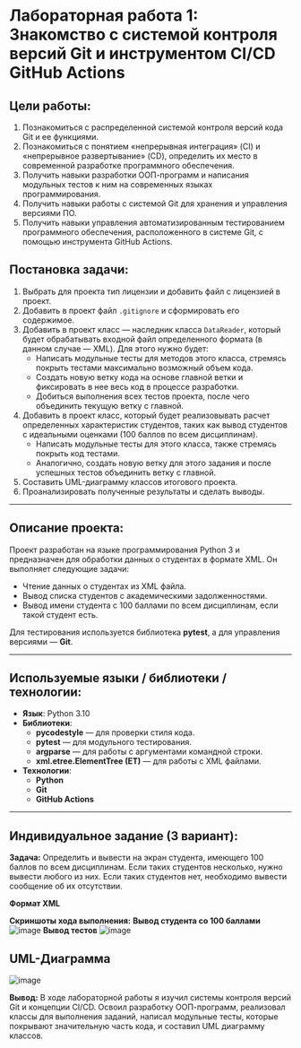 # Лабораторная работа 1: Знакомство с системой контроля версий Git и инструментом CI/CD GitHub Actions

## Цели работы:

1. Познакомиться с распределенной системой контроля версий кода Git и ее функциями.
2. Познакомиться с понятием «непрерывная интеграция» (CI) и «непрерывное развертывание» (CD), определить их место в современной разработке программного обеспечения.
3. Получить навыки разработки ООП-программ и написания модульных тестов к ним на современных языках программирования.
4. Получить навыки работы с системой Git для хранения и управления версиями ПО.
5. Получить навыки управления автоматизированным тестированием программного обеспечения, расположенного в системе Git, с помощью инструмента GitHub Actions.

## Постановка задачи:

1. Выбрать для проекта тип лицензии и добавить файл с лицензией в проект.
2. Добавить в проект файл `.gitignore` и сформировать его содержимое.
3. Добавить в проект класс — наследник класса `DataReader`, который будет обрабатывать входной файл определенного формата (в данном случае — XML). Для этого нужно будет:
    - Написать модульные тесты для методов этого класса, стремясь покрыть тестами максимально возможный объем кода.
    - Создать новую ветку кода на основе главной ветки и фиксировать в нее весь код в процессе разработки.
    - Добиться выполнения всех тестов проекта, после чего объединить текущую ветку с главной.
4. Добавить в проект класс, который будет реализовывать расчет определенных характеристик студентов, таких как вывод студентов с идеальными оценками (100 баллов по всем дисциплинам).
    - Написать модульные тесты для этого класса, также стремясь покрыть код тестами.
    - Аналогично, создать новую ветку для этого задания и после успешных тестов объединить ветку с главной.
5. Составить UML-диаграмму классов итогового проекта.
6. Проанализировать полученные результаты и сделать выводы.

---

## Описание проекта:

Проект разработан на языке программирования Python 3 и предназначен для обработки данных о студентах в формате XML. Он выполняет следующие задачи:
- Чтение данных о студентах из XML файла.
- Вывод списка студентов с академическими задолженностями.
- Вывод имени студента с 100 баллами по всем дисциплинам, если такой студент есть.

Для тестирования используется библиотека **pytest**, а для управления версиями — **Git**.

---

## Используемые языки / библиотеки / технологии:

- **Язык**: Python 3.10
- **Библиотеки**:
  - **pycodestyle** — для проверки стиля кода.
  - **pytest** — для модульного тестирования.
  - **argparse** — для работы с аргументами командной строки.
  - **xml.etree.ElementTree (ET)** — для работы с XML файлами.
- **Технологии**:
  - **Python**
  - **Git**
  - **GitHub Actions**

---

## Индивидуальное задание (3 вариант):

**Задача:** Определить и вывести на экран студента, имеющего 100 баллов по всем дисциплинам. Если таких студентов несколько, нужно вывести любого из них. Если таких студентов нет, необходимо вывести сообщение об их отсутствии.

**Формат XML**

**Скриншоты хода выполнения:**
**Вывод студента со 100 баллами**
![image](https://github.com/user-attachments/assets/c3c6ef19-2088-4a94-ba35-6be4803341f2)
**Вывод тестов**
![image](https://github.com/user-attachments/assets/a3b7193e-cf7b-4fab-bbba-1991240f3b0f)

## UML-Диаграмма
![image](https://github.com/user-attachments/assets/ff08b619-a5a1-492f-9d30-b07864b40822)

**Вывод:** В ходе лабораторной работы я изучил системы контроля версий Git и концепции CI/CD. Освоил разработку ООП-программ, реализовал классы для выполнения заданий, написал модульные тесты, которые покрывают значительную часть кода, и составил UML диаграмму классов.
